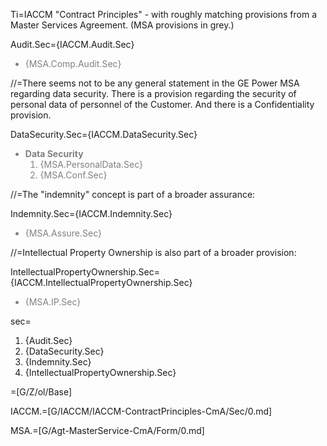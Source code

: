 Ti=IACCM "Contract Principles" - with roughly matching provisions from a Master Services Agreement.  (MSA provisions in grey.)

Audit.Sec={IACCM.Audit.Sec}<ul style="color:grey"><li>{MSA.Comp.Audit.Sec}</ul>

//=There seems not to be any general statement in the GE Power MSA regarding data security.  There is a provision regarding the security of personal data of personnel of the Customer.  And there is a Confidentiality provision. 

DataSecurity.Sec={IACCM.DataSecurity.Sec}<ul style="color:grey"><li><b>Data Security</b><ol><li>{MSA.PersonalData.Sec}<li>{MSA.Conf.Sec}</ol></ul>

//=The "indemnity" concept is part of a broader assurance:

Indemnity.Sec={IACCM.Indemnity.Sec}<ul style="color:grey"><li>{MSA.Assure.Sec}</ul>

//=Intellectual Property Ownership is also part of a broader provision:

IntellectualPropertyOwnership.Sec={IACCM.IntellectualPropertyOwnership.Sec}<ul style="color:grey"><li>{MSA.IP.Sec}</ul>

sec=<ol><li>{Audit.Sec}<li>{DataSecurity.Sec}<li>{Indemnity.Sec}<li>{IntellectualPropertyOwnership.Sec}</ol>

=[G/Z/ol/Base]

IACCM.=[G/IACCM/IACCM-ContractPrinciples-CmA/Sec/0.md]

MSA.=[G/Agt-MasterService-CmA/Form/0.md]
